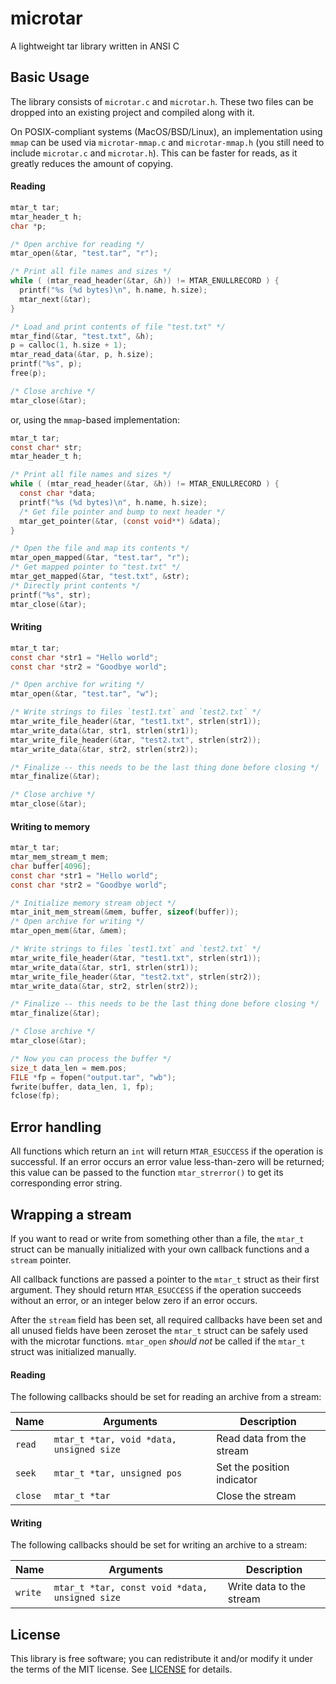 # microtar
A lightweight tar library written in ANSI C


## Basic Usage
The library consists of `microtar.c` and `microtar.h`. These two files can be
dropped into an existing project and compiled along with it.

On POSIX-compliant systems (MacOS/BSD/Linux), an implementation using `mmap`
can be used via `microtar-mmap.c` and `microtar-mmap.h`
(you still need to include `microtar.c` and `microtar.h`). This can be
faster for reads, as it greatly reduces the amount of copying.

#### Reading
```c
mtar_t tar;
mtar_header_t h;
char *p;

/* Open archive for reading */
mtar_open(&tar, "test.tar", "r");

/* Print all file names and sizes */
while ( (mtar_read_header(&tar, &h)) != MTAR_ENULLRECORD ) {
  printf("%s (%d bytes)\n", h.name, h.size);
  mtar_next(&tar);
}

/* Load and print contents of file "test.txt" */
mtar_find(&tar, "test.txt", &h);
p = calloc(1, h.size + 1);
mtar_read_data(&tar, p, h.size);
printf("%s", p);
free(p);

/* Close archive */
mtar_close(&tar);
```

or, using the `mmap`-based implementation:

```c
mtar_t tar;
const char* str;
mtar_header_t h;

/* Print all file names and sizes */
while ( (mtar_read_header(&tar, &h)) != MTAR_ENULLRECORD ) {
  const char *data;
  printf("%s (%d bytes)\n", h.name, h.size);
  /* Get file pointer and bump to next header */
  mtar_get_pointer(&tar, (const void**) &data);
}

/* Open the file and map its contents */
mtar_open_mapped(&tar, "test.tar", "r");
/* Get mapped pointer to "test.txt" */
mtar_get_mapped(&tar, "test.txt", &str);
/* Directly print contents */
printf("%s", str);
mtar_close(&tar);
```

#### Writing
```c
mtar_t tar;
const char *str1 = "Hello world";
const char *str2 = "Goodbye world";

/* Open archive for writing */
mtar_open(&tar, "test.tar", "w");

/* Write strings to files `test1.txt` and `test2.txt` */
mtar_write_file_header(&tar, "test1.txt", strlen(str1));
mtar_write_data(&tar, str1, strlen(str1));
mtar_write_file_header(&tar, "test2.txt", strlen(str2));
mtar_write_data(&tar, str2, strlen(str2));

/* Finalize -- this needs to be the last thing done before closing */
mtar_finalize(&tar);

/* Close archive */
mtar_close(&tar);
```


#### Writing to memory
```c
mtar_t tar;
mtar_mem_stream_t mem;
char buffer[4096];
const char *str1 = "Hello world";
const char *str2 = "Goodbye world";

/* Initialize memory stream object */
mtar_init_mem_stream(&mem, buffer, sizeof(buffer));
/* Open archive for writing */
mtar_open_mem(&tar, &mem);

/* Write strings to files `test1.txt` and `test2.txt` */
mtar_write_file_header(&tar, "test1.txt", strlen(str1));
mtar_write_data(&tar, str1, strlen(str1));
mtar_write_file_header(&tar, "test2.txt", strlen(str2));
mtar_write_data(&tar, str2, strlen(str2));

/* Finalize -- this needs to be the last thing done before closing */
mtar_finalize(&tar);

/* Close archive */
mtar_close(&tar);

/* Now you can process the buffer */
size_t data_len = mem.pos;
FILE *fp = fopen("output.tar", "wb");
fwrite(buffer, data_len, 1, fp);
fclose(fp);
```


## Error handling
All functions which return an `int` will return `MTAR_ESUCCESS` if the operation
is successful. If an error occurs an error value less-than-zero will be
returned; this value can be passed to the function `mtar_strerror()` to get its
corresponding error string.


## Wrapping a stream
If you want to read or write from something other than a file, the `mtar_t`
struct can be manually initialized with your own callback functions and a
`stream` pointer.

All callback functions are passed a pointer to the `mtar_t` struct as their
first argument. They should return `MTAR_ESUCCESS` if the operation succeeds
without an error, or an integer below zero if an error occurs.

After the `stream` field has been set, all required callbacks have been set and
all unused fields have been zeroset the `mtar_t` struct can be safely used with
the microtar functions. `mtar_open` *should not* be called if the `mtar_t`
struct was initialized manually.

#### Reading
The following callbacks should be set for reading an archive from a stream:

Name    | Arguments                                | Description
--------|------------------------------------------|---------------------------
`read`  | `mtar_t *tar, void *data, unsigned size` | Read data from the stream
`seek`  | `mtar_t *tar, unsigned pos`              | Set the position indicator
`close` | `mtar_t *tar`                            | Close the stream

#### Writing
The following callbacks should be set for writing an archive to a stream:

Name    | Arguments                                      | Description
--------|------------------------------------------------|---------------------
`write` | `mtar_t *tar, const void *data, unsigned size` | Write data to the stream


## License
This library is free software; you can redistribute it and/or modify it under
the terms of the MIT license. See [LICENSE](LICENSE) for details.
